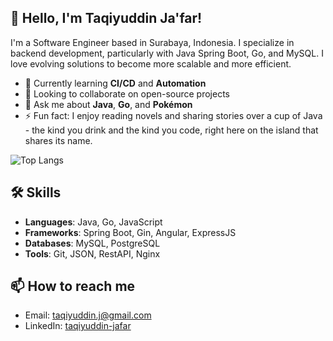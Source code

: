## 👋 Hello, I'm Taqiyuddin Ja'far!

I'm a Software Engineer based in Surabaya, Indonesia. I specialize in backend development, particularly with Java Spring Boot, Go, and MySQL. I love evolving solutions to become more scalable and more efficient.

- 🌱 Currently learning **CI/CD** and **Automation**
- 👯 Looking to collaborate on open-source projects
- 💬 Ask me about **Java**, **Go**, and **Pokémon**
- ⚡ Fun fact: I enjoy reading novels and sharing stories over a cup of Java - the kind you drink and the kind you code, right here on the island that shares its name.

<!-- ![Your Name's GitHub stats](https://github-readme-stats.vercel.app/api?username=TaqiyuddinJ&show_icons=true&theme=radical)-->
![Top Langs](https://github-readme-stats.vercel.app/api/top-langs/?username=TaqiyuddinJ&layout=compact&theme=radical)

<!--
## 🚀 Featured Projects
- [Project Name](link-to-repository): Brief description of what the project does.
- [Another Project](link-to-repository): Brief description of the project.
-->
## 🛠️ Skills
- **Languages**: Java, Go, JavaScript
- **Frameworks**: Spring Boot, Gin, Angular, ExpressJS
- **Databases**: MySQL, PostgreSQL
- **Tools**: Git, JSON, RestAPI, Nginx

## 📫 How to reach me
- Email: [taqiyuddin.j@gmail.com](mailto:taqiyuddin.j@gmail.com)
- LinkedIn: [taqiyuddin-jafar](https://www.linkedin.com/in/taqiyuddin-jafar/)
<!--
![Visitor Count](https://komarev.com/ghpvc/?username=TaqiyuddinJ)
-->

